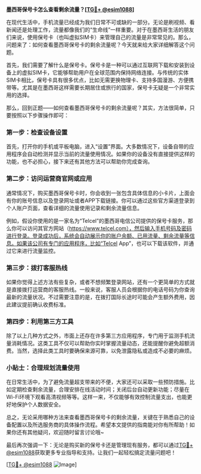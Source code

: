 **墨西哥保号卡怎么查看剩余流量？[[TG💪+ @esim1088](https://t.me/s/esim1088)]**

在现代生活中，手机流量已经成为我们日常不可或缺的一部分。无论是刷视频、看新闻还是处理工作，流量都像我们的“生命线”一样重要。对于在墨西哥生活的朋友们来说，使用保号卡（也叫虚拟SIM卡）来管理自己的流量是非常常见的。那么，问题来了：如何查看墨西哥保号卡的剩余流量呢？今天就来给大家详细解答这个问题。

首先，我们需要了解什么是保号卡。保号卡是一种可以通过互联网下载和安装到设备上的虚拟SIM卡，它能够帮助用户在全球范围内保持网络连接。与传统的实体SIM卡相比，保号卡具有很多优点，比如无需更换物理卡、支持多国漫游、方便携带等。尤其是在墨西哥这样需要长期居住或旅行的国家，保号卡无疑是一个非常实用的选择。

那么，回到正题——如何查看墨西哥保号卡的剩余流量呢？其实，方法很简单，只要按照以下步骤操作即可：

### **第一步：检查设备设置**
首先，打开你的手机或平板电脑，进入“设置”界面。大多数情况下，设备自带的应用程序会自动检测并显示当前的流量使用情况。如果你的设备没有直接提供这样的功能，也不必担心，接下来还有其他方法可以帮助你完成查询。

### **第二步：访问运营商官网或应用**
通常情况下，购买墨西哥保号卡时，你会收到一张包含具体信息的小卡片，上面会有你的账号信息以及登录网址或者APP下载链接。你可以通过这些官方渠道登录到个人账户页面，查看详细的流量使用记录和剩余流量信息。

例如，假设你使用的是一家名为“Telcel”的墨西哥电信公司提供的保号卡服务，那么你可以访问其官方网站（https://www.telcel.com），然后输入手机号码及密码进行登录。登录成功后，系统会自动展示你的账户余额、已用流量、剩余流量等信息。如果该公司有专门的应用程序，比如“Telcel App”，也可以下载该软件，并通过它来进行流量监控。

### **第三步：拨打客服热线**
如果你觉得上述方法有些复杂，或者不想频繁登录网站，还有一个更简单的方式就是直接拨打运营商的客服热线。一般来说，客服人员会根据你的电话号码为你查询最新的流量状况。不过需要注意的是，在拨打国际长途时可能会产生额外费用，因此建议提前确认收费标准。

### **第四步：利用第三方工具**
除了以上几种方式之外，市面上还存在许多第三方应用程序，专门用于监测手机流量消耗情况。这类工具不仅可以帮助你实时掌握流量动态，还能提醒你避免超额消费。当然，选择此类工具时要确保来源可靠，以免泄露隐私或造成不必要的麻烦。

### **小贴士：合理规划流量使用**
在日常生活中，为了避免流量超支带来的不便，大家还可以采取一些预防措施。比如定期检查剩余流量，合理安排在线活动时间；关闭后台自动更新功能；尽量在Wi-Fi环境下观看高清视频等等。这样一来，不仅能够有效控制流量支出，也能更好地保护个人数据安全。

总之，无论采用哪种方法来查看墨西哥保号卡的剩余流量，关键在于熟悉自己的设备配置以及所选服务商的具体操作流程。希望本文提供的指南能对你有所帮助！如果你还有其他疑问，欢迎随时留言讨论哦~

最后再次强调一下：无论是购买新的保号卡还是管理现有服务，都可以通过[TG💪+ @esim1088](https://t.me/s/esim1088)获取更多专业指导和支持。让我们一起轻松搞定流量问题吧！

[[TG💪+ @esim1088](https://t.me/s/esim1088) ![Image](https://i.postimg.cc/4NQfJmqS/Snipaste-2025-05-13-00-14-12.png)]